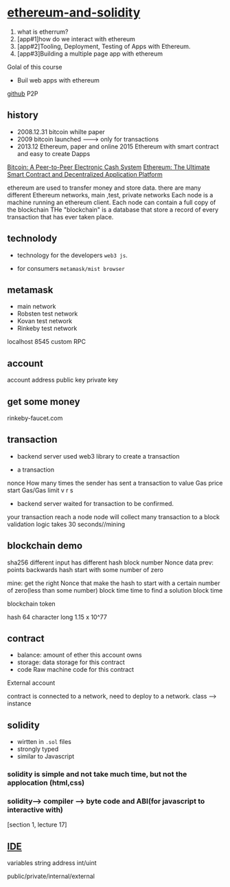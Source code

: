 # [ethereum-and-solidity](https://www.udemy.com/ethereum-and-solidity-the-complete-developers-guide/)

1. what is etherrum?
2. [app#1]how do we interact with ethereum
3. [app#2]Tooling, Deployment, Testing of Apps with Ethereum.
4. [app#3]Building a multiple page app with ethereum

Golal of this course

- Buil web apps with ethereum

[github](https://github.com/StephenGrider/EthereumCasts)
P2P

## history

- 2008.12.31 bitcoin whilte paper
- 2009 bitcoin launched ---> only for transactions
- 2013.12 Ethereum, paper and online 2015
    Ethereum with smart contract and easy to create Dapps

[Bitcoin: A Peer-to-Peer Electronic Cash System](https://bitcoin.org/bitcoin.pdf)
[Ethereum: The Ultimate Smart Contract and Decentralized Application Platform](http://web.archive.org/web/20131228111141/http://vbuterin.com/ethereum.html)

ethereum are used to transfer money and store data.
there are many different Ethereum networks, main ,test, private networks
Each node is a machine running an ethereum client.
Each node can contain a full copy of the blockchain
THe "blockchain" is a database that store a record of every transaction that has ever taken place.

## technolody

- technology for the developers `web3 js`.

- for consumers `metamask/mist browser`

## metamask

- main network
- Robsten test network
- Kovan test network
- Rinkeby test network

localhost 8545
custom RPC

## account

account address
public key
private key

## get some  money

rinkeby-faucet.com

## transaction

- backend server used web3 library to create a transaction

- a transaction

nonce  How many times the sender has sent a transaction
to
value
Gas price
start Gas/Gas limit
v
r
s

- backend server waited for transaction to be confirmed.

your transaction reach a node
node will collect many transaction to a block
validation logic takes 30 seconds//mining

## blockchain demo

sha256 different input has different hash
    block number
    Nonce
    data
    prev: points backwards
    hash start with some number of zero

mine: get the right  Nonce  that make the hash to start with a certain number of zero(less than some number) block time time to find a solution block time

blockchain
token

hash 64 character long 1.15 x 10^77

## contract

- balance: amount of ether this account owns
- storage: data storage for this contract
- code Raw machine code for this contract

External account

contract is connected to a network, need to deploy to a network. class --> instance

## solidity

- wirtten in `.sol` files
- strongly typed
- similar to Javascript

### solidity is simple and not take much time, but not the applocation (html,css)

### solidity--> compiler --> byte code and ABI(for javascript to interactive with)

[section 1, lecture 17]

## [IDE](https://remix.ethereum.org)

variables
string
address
int/uint

public/private/internal/external